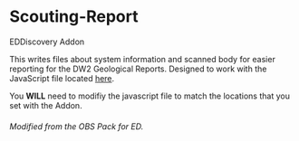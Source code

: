 # Scouting-Report
EDDiscovery Addon

This writes files about system information and scanned body for easier reporting for the DW2 Geological Reports. Designed to work with the JavaScript file located [here](https://gist.github.com/SirTyler/0266c383c28a20ba084afc9f4fa11f8a).

You **WILL** need to modifiy the javascript file to match the locations that you set with the Addon.

###### Modified from the OBS Pack for ED.
